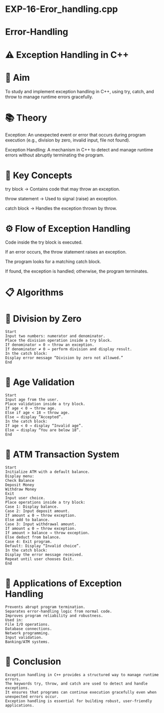 # EXP-16-Eror_handling.cpp
# Error-Handling
# ⚠️ Exception Handling in C++
# 🎯 Aim
To study and implement exception handling in C++, using try, catch, and throw to manage runtime errors gracefully.

# 📚 Theory
Exception: An unexpected event or error that occurs during program execution (e.g., division by zero, invalid input, file not found).

Exception Handling: A mechanism in C++ to detect and manage runtime errors without abruptly terminating the program.

# 🔑 Key Concepts

try block → Contains code that may throw an exception.

throw statement → Used to signal (raise) an exception.

catch block → Handles the exception thrown by throw.

# ⚙️ Flow of Exception Handling

Code inside the try block is executed.

If an error occurs, the throw statement raises an exception.

The program looks for a matching catch block.

If found, the exception is handled; otherwise, the program terminates.

# 📋 Algorithms
# 🧾 Division by Zero
    Start
    Input two numbers: numerator and denominator.
    Place the division operation inside a try block.
    If denominator = 0 → throw an exception.
    If denominator ≠ 0 → perform division and display result.
    In the catch block:
    Display error message “Division by zero not allowed.”
    End

# 🧾 Age Validation
    Start
    Input age from the user.
    Place validation inside a try block.
    If age < 0 → throw age.
    Else if age < 18 → throw age.
    Else → display “Accepted”.
    In the catch block:
    If age < 0 → display “Invalid age”.
    Else → display “You are below 18”.
    End

# 🧾 ATM Transaction System
    Start
    Initialize ATM with a default balance.
    Display menu:
    Check Balance
    Deposit Money
    Withdraw Money
    Exit
    Input user choice.
    Place operations inside a try block:
    Case 1: Display balance.
    Case 2: Input deposit amount.
    If amount ≤ 0 → throw exception.
    Else add to balance.
    Case 3: Input withdrawal amount.
    If amount ≤ 0 → throw exception.
    If amount > balance → throw exception.
    Else deduct from balance.
    Case 4: Exit program.
    Default: Display “Invalid choice”.
    In the catch block:
    Display the error message received.
    Repeat until user chooses Exit.
    End

# 🚀 Applications of Exception Handling
    Prevents abrupt program termination.
    Separates error‑handling logic from normal code.
    Improves program reliability and robustness.
    Used in:
    File I/O operations.
    Database connections.
    Network programming.
    Input validation.
    Banking/ATM systems.

# 🧠 Conclusion
    Exception handling in C++ provides a structured way to manage runtime errors.
    The keywords try, throw, and catch are used to detect and handle exceptions.
    It ensures that programs can continue execution gracefully even when unexpected errors occur.
    Exception handling is essential for building robust, user‑friendly applications.
